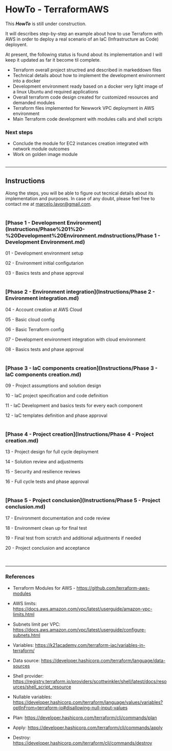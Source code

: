 # HowTo - TerraformAWS

This ***HowTo*** is still under construction.

<p>It will describes step-by-step an example about how to use Terraform with AWS in order to deploy a real scenario of an IaC (Infrastructure as Code) deployent.</p>

<p>At present, the following status is found about its implementation and I will keep it updated as far it become til complete.</p>

- Terraform overall project structred and described in markeddown files
- Technical details about how to implement the development environment into a docker
- Development environment ready based on a docker very light image of a linux Ubuntu and required applications
- Overall terraform code design created for customized resources and demanded modules 
- Terraform files implemented for Newwork VPC deployment in AWS environment
- Main Terraform code development with modules calls and shell scripts 


### Next steps

- Conclude the module for EC2 instances creation integrated with network module outcomes
- Work on golden image module
&nbsp;  
&nbsp;  

---
## Instructions
Along the steps, you will be able to figure out tecnical details about its implementation and purposes. In case of any doubt, please feel free to contact me at marcelo.lavor@gmail.com.
&nbsp;  
&nbsp;  

### [Phase 1 - Development Environment](Instructions/Phase%201%20-%20Development%20Environment.mdnstructions/Phase 1 - Development Environment.md)

01 - Development environment setup

02 - Environment initial configutarion

03 - Basics tests and phase approval
&nbsp;  
&nbsp;  

### [Phase 2 - Environment integration](Instructions/Phase 2 - Environment integration.md)

04 - Account creation at AWS Cloud

05 - Basic cloud config

06 - Basic Terraform config

07 - Development environment integration with cloud environment

08 - Basics tests and phase approval
&nbsp;  
&nbsp;  

### [Phase 3 - IaC components creation](Instructions/Phase 3 - IaC components creation.md)

09 - Project assumptions and solution design

10 - IaC project specification and code definition

11 - IaC Development and basics tests for every each component

12 - IaC templates definition and phase approval
&nbsp;  
&nbsp;  

### [Phase 4 - Project creation](Instructions/Phase 4 - Project creation.md)

13 - Project design for full cycle deployment

14 - Solution review and adjustments

15 - Security and resilience reviews

16 - Full cycle tests and phase approval
&nbsp;  
&nbsp;  

### [Phase 5 - Project conclusion](Instructions/Phase 5 - Project conclusion.md)

17 - Environment documentation and code review

18 - Environment clean up for final test

19 - Final test from scratch and additional adjustments if needed

20 - Project conclusion and acceptance
&nbsp;   
&nbsp;  
&nbsp;  

---

### **References**

- Terraform Modules for AWS - https://github.com/terraform-aws-modules
- AWS limits: https://docs.aws.amazon.com/vpc/latest/userguide/amazon-vpc-limits.html
- Subnets limit per VPC: https://docs.aws.amazon.com/vpc/latest/userguide/configure-subnets.html
- Variables: https://k21academy.com/terraform-iac/variables-in-terraform/
- Data source: https://developer.hashicorp.com/terraform/language/data-sources
- Shell provider: https://registry.terraform.io/providers/scottwinkler/shell/latest/docs/resources/shell_script_resource
- Nullable variables: https://developer.hashicorp.com/terraform/language/values/variables?optInFrom=terraform-io#disallowing-null-input-values

- Plan: https://developer.hashicorp.com/terraform/cli/commands/plan
- Apply: https://developer.hashicorp.com/terraform/cli/commands/apply
- Destroy: https://developer.hashicorp.com/terraform/cli/commands/destroy